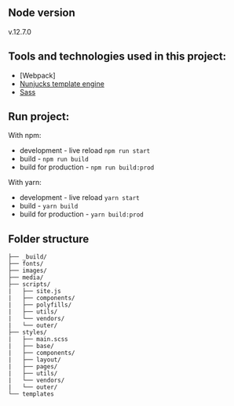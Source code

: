 ## Node version

v.12.7.0

## Tools and technologies used in this project:

- [Webpack]
  <!-- - [Browserify](http://browserify.org/) -->
- [Nunjucks template engine](https://mozilla.github.io/nunjucks/)
- [Sass](http://sass-lang.com/)

## Run project:

With npm:

- development - live reload `npm run start`
- build - `npm run build`
- build for production - `npm run build:prod`

With yarn:

- development - live reload `yarn start`
- build - `yarn build`
- build for production - `yarn build:prod`

## Folder structure

```
├── _build/
├── fonts/
├── images/
├── media/
├── scripts/
|   ├── site.js
|   ├── components/
|   ├── polyfills/
|   ├── utils/
|   └── vendors/
|   └── outer/
├── styles/
|   ├── main.scss
|   ├── base/
|   ├── components/
|   ├── layout/
|   ├── pages/
|   ├── utils/
|   └── vendors/
|   └── outer/
└── templates
```
